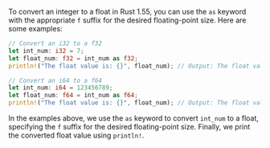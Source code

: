 To convert an integer to a float in Rust 1.55, you can use the `as` keyword with the appropriate `f` suffix for the desired floating-point size. Here are some examples:

```rust
// Convert an i32 to a f32
let int_num: i32 = 7;
let float_num: f32 = int_num as f32;
println!("The float value is: {}", float_num); // Output: The float value is: 7.0

// Convert an i64 to a f64
let int_num: i64 = 123456789;
let float_num: f64 = int_num as f64;
println!("The float value is: {}", float_num); // Output: The float value is: 123456789.0
```

In the examples above, we use the `as` keyword to convert `int_num` to a float, specifying the `f` suffix for the desired floating-point size. Finally, we print the converted float value using `println!`.